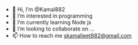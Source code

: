 - 👋 Hi, I’m @Kamal882
- 👀 I’m interested in programming
- 🌱 I’m currently learning Node js
- 💞️ I’m looking to collaborate on ...
- 📫 How to reach me skamaljeet882@gmail.com

<!---
Kamal882/Kamal882 is a ✨ special ✨ repository because its `README.md` (this file) appears on your GitHub profile.
You can click the Preview link to take a look at your changes.
--->
